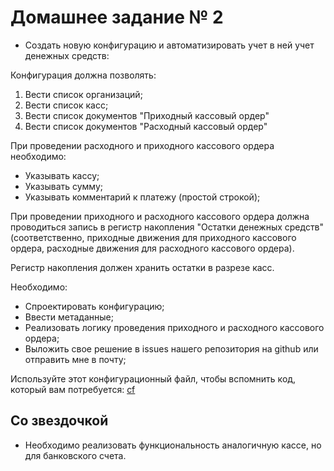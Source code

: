 # Домашнее задание № 2 #

- Создать новую конфигурацию и автоматизировать учет в ней учет денежных средств:

Конфигурация должна позволять:

1. Вести список организаций;
2. Вести список касс;
3. Вести список документов "Приходный кассовый ордер"
4. Вести список документов "Расходный кассовый ордер"

При проведении расходного и приходного кассового ордера необходимо:

- Указывать кассу;
- Указывать сумму;
- Указывать комментарий к платежу (простой строкой);

При проведении приходного и расходного кассового ордера должна проводиться запись в регистр накопления "Остатки денежных средств" (соответственно, приходные движения для приходного кассового ордера, расходные движения для расходного кассового ордера).

Регистр накопления должен хранить остатки в разрезе касс.

Необходимо:

- Спроектировать конфигурацию;
- Ввести метаданные;
- Реализовать логику проведения приходного и расходного кассового ордера;
- Выложить свое решение в issues нашего репозитория на github или отправить мне в почту;

Используйте этот конфигурационный файл, чтобы вспомнить код, который вам потребуется: [cf](https://github.com/viskvortsov/1C-developer/blob/master/cf/02-group-3.cf)

## Со звездочкой ##

* Необходимо реализовать функциональность аналогичную кассе, но для банковского счета.